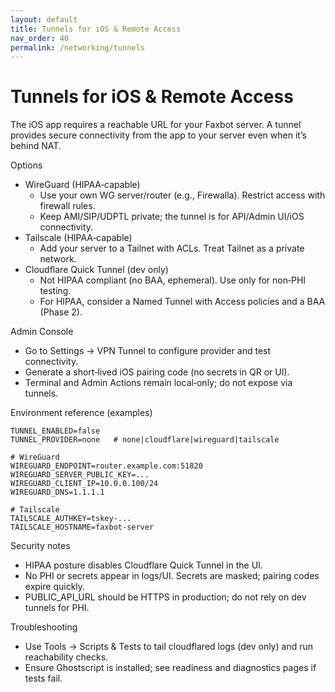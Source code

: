 ```yaml
---
layout: default
title: Tunnels for iOS & Remote Access
nav_order: 40
permalink: /networking/tunnels
---
```


# Tunnels for iOS & Remote Access

The iOS app requires a reachable URL for your Faxbot server. A tunnel provides secure connectivity from the app to your server even when it’s behind NAT.

Options
- WireGuard (HIPAA‑capable)
  - Use your own WG server/router (e.g., Firewalla). Restrict access with firewall rules.
  - Keep AMI/SIP/UDPTL private; the tunnel is for API/Admin UI/iOS connectivity.
- Tailscale (HIPAA‑capable)
  - Add your server to a Tailnet with ACLs. Treat Tailnet as a private network.
- Cloudflare Quick Tunnel (dev only)
  - Not HIPAA compliant (no BAA, ephemeral). Use only for non‑PHI testing.
  - For HIPAA, consider a Named Tunnel with Access policies and a BAA (Phase 2).

Admin Console
- Go to Settings → VPN Tunnel to configure provider and test connectivity.
- Generate a short‑lived iOS pairing code (no secrets in QR or UI).
- Terminal and Admin Actions remain local‑only; do not expose via tunnels.

Environment reference (examples)
```
TUNNEL_ENABLED=false
TUNNEL_PROVIDER=none   # none|cloudflare|wireguard|tailscale

# WireGuard
WIREGUARD_ENDPOINT=router.example.com:51820
WIREGUARD_SERVER_PUBLIC_KEY=...
WIREGUARD_CLIENT_IP=10.0.0.100/24
WIREGUARD_DNS=1.1.1.1

# Tailscale
TAILSCALE_AUTHKEY=tskey-...
TAILSCALE_HOSTNAME=faxbot-server
```

Security notes
- HIPAA posture disables Cloudflare Quick Tunnel in the UI.
- No PHI or secrets appear in logs/UI. Secrets are masked; pairing codes expire quickly.
- PUBLIC_API_URL should be HTTPS in production; do not rely on dev tunnels for PHI.

Troubleshooting
- Use Tools → Scripts & Tests to tail cloudflared logs (dev only) and run reachability checks.
- Ensure Ghostscript is installed; see readiness and diagnostics pages if tests fail.

